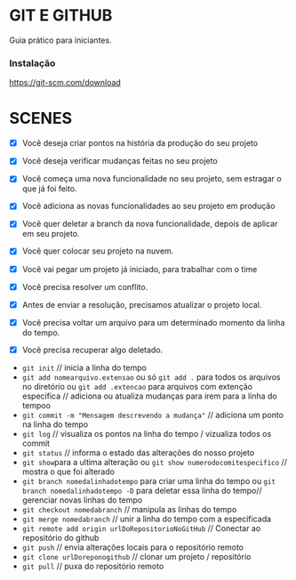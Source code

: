 # GIT E GITHUB

Guia prático para iniciantes.

### Instalação

https://git-scm.com/download

# SCENES

- [x] Você deseja criar pontos na história da produção do seu projeto
- [x] Você deseja verificar mudanças feitas no seu projeto

- [x] Você começa uma nova funcionalidade no seu projeto, sem estragar o que já foi feito.
- [x] Você adiciona as novas funcionalidades ao seu projeto em produção
- [x] Você quer deletar a branch da nova funcionalidade, depois de aplicar em seu projeto.

- [x] Você quer colocar seu projeto na nuvem.

- [x] Você vai pegar um projeto já iniciado, para trabalhar com o time
- [x] Você precisa resolver um conflito.
- [x] Antes de enviar a resolução, precisamos atualizar o projeto local.

- [x] Você precisa voltar um arquivo para um determinado momento da linha do tempo.
- [x] Você precisa recuperar algo deletado.

* `git init` // inicia a linha do tempo
* `git add nomearquivo.extensao` ou só `git add .` para todos os arquivos no diretório ou `git add .extencao` para arquivos com extenção específica  // adiciona ou atualiza mudanças para irem para a linha do tempoo
* `git commit -m "Mensagem descrevendo a mudança"` // adiciona um ponto na linha do tempo
* `git log` // visualiza os pontos na linha do tempo / vizualiza todos os commit
* `git status` // informa o estado das alterações do nosso projeto
* `git show`para a ultima alteração ou `git show numerodocomitespecifico` // mostra o que foi alterado
* `git branch nomedalinhadotempo` para criar uma linha do tempo ou `git branch nomedalinhadotempo -D` para deletar essa linha do tempo// gerenciar novas linhas do tempo
* `git checkout nomedabranch` // manipula as linhas do tempo
* `git merge nomedabranch` // unir a linha do tempo com a especificada
* `git remote add origin urlDoRepositorioNoGitHub` // Conectar ao repositório do github
* `git push` // envia alterações locais para o repositório remoto
* `git clone urlDoreponogithub` // clonar um projeto / repositório
* `git pull` // puxa do repositório remoto
